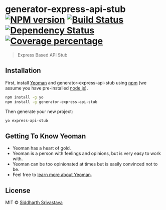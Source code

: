 # generator-express-api-stub [![NPM version][npm-image]][npm-url] [![Build Status][travis-image]][travis-url] [![Dependency Status][daviddm-image]][daviddm-url] [![Coverage percentage][coveralls-image]][coveralls-url]
> Express Based API Stub

## Installation

First, install [Yeoman](http://yeoman.io) and generator-express-api-stub using [npm](https://www.npmjs.com/) (we assume you have pre-installed [node.js](https://nodejs.org/)).

```bash
npm install -g yo
npm install -g generator-express-api-stub
```

Then generate your new project:

```bash
yo express-api-stub
```

## Getting To Know Yeoman

 * Yeoman has a heart of gold.
 * Yeoman is a person with feelings and opinions, but is very easy to work with.
 * Yeoman can be too opinionated at times but is easily convinced not to be.
 * Feel free to [learn more about Yeoman](http://yeoman.io/).

## License

MIT © [Siddharth Srivastava]()


[npm-image]: https://badge.fury.io/js/generator-express-api-stub.svg
[npm-url]: https://npmjs.org/package/generator-express-api-stub
[travis-image]: https://travis-ci.org/vishsid73/generator-express-api-stub.svg?branch=master
[travis-url]: https://travis-ci.org/vishsid73/generator-express-api-stub
[daviddm-image]: https://david-dm.org/vishsid73/generator-express-api-stub.svg?theme=shields.io
[daviddm-url]: https://david-dm.org/vishsid73/generator-express-api-stub
[coveralls-image]: https://coveralls.io/repos/vishsid73/generator-express-api-stub/badge.svg
[coveralls-url]: https://coveralls.io/r/vishsid73/generator-express-api-stub
